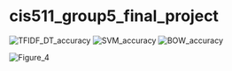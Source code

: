 # cis511_group5_final_project
 
![TFIDF_DT_accuracy](https://github.com/smebellis/cis511_group5_final_project/assets/35114616/529c1160-40b1-4ed2-911a-fe58eb934c6f)
![SVM_accuracy](https://github.com/smebellis/cis511_group5_final_project/assets/35114616/5feb67be-d69f-4669-99a9-d5f02b1f9c1a)
![BOW_accuracy](https://github.com/smebellis/cis511_group5_final_project/assets/35114616/d6133a54-d15a-401c-99a4-a095eeaef182)

![Figure_4](https://github.com/smebellis/cis511_group5_final_project/assets/35114616/78c15365-227b-4934-b21a-441956ec660c)
